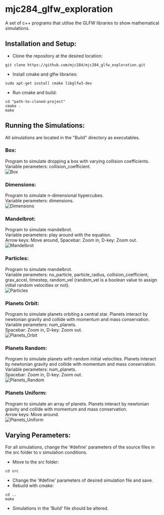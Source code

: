 # mjc284_glfw_exploration
A set of c++ programs that utilise the GLFW libraries to show mathematical simulations.

## Installation and Setup:
- Clone the repository at the desired location:
```
git clone https://github.com/mjc284/mjc284_glfw_exploration.git
```
    
- Install cmake and glfw libraries:
```
sudo apt-get install cmake libglfw3-dev
```

- Run cmake and build:
```
cd "path-to-cloned-project"
cmake .
make
```
## Running the Simulations:
All simulations are located in the "Build" directory as executables. 

### Box:
Program to simulate dropping a box with varying collision coefficients.\
Variable perameters: collision_coefficient.\
![Box](/Screenshots/box.png "Box")

### Dimensions:
Program to simulate n-dimensional hypercubes.\
Variable perameters: dimensions.\
![Dimensions](/Screenshots/dimensions.png "Dimensions")

### Mandelbrot:
Program to simulate mandelbrot.\
Variable perameters: play around with the equation.\
Arrow keys: Move around, Spacebar: Zoom in, D-key: Zoom out.\
![Mandelbrot](/Screenshots/mandelbrot.png "Mandelbrot")

### Particles:
Program to simulate mandelbrot.\
Variable perameters: no_particle, particle_radius, collision_coefficient, grav_accel, timestep, random_vel (random_vel is a boolean value to assign initial random velocities or not).\
![Particles](/Screenshots/particles.png "Particles")

### Planets Orbit:
Program to simulate planets orbiting a central star. Planets interact by newtonian gravity and collide with momentum and mass conservation.\
Variable perameters: num_planets.\
Spacebar: Zoom in, D-key: Zoom out.\
![Planets_Orbit](/Screenshots/planets_orbit.png "Planets_Orbit")

### Planets Random:
Program to simulate planets with random initial velocities. Planets interact by newtonian gravity and collide with momentum and mass conservation.\
Variable perameters: num_planets.\
Spacebar: Zoom in, D-key: Zoom out.\
![Planets_Random](/Screenshots/planets_random.png "Planets_Random")

### Planets Uniform:
Program to simulate an array of planets. Planets interact by newtonian gravity and collide with momentum and mass conservation.\
Arrow keys: Move around.\
![Planets_Uniform](/Screenshots/planets_uniform.png "Planets_Uniform")

## Varying Perameters:
For all simulations, change the '#define' parameters of the source files in the src folder to v simulation conditions.
- Move to the src folder:
```
cd src
```
- Change the '#define' parameters of desired simulation file and save.
- Rebuild with cmake:
```
cd ..
make
```
- Simulations in the 'Build' file should be altered.
